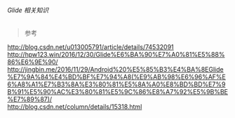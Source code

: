 ###### Glide 相关知识



> 参考

http://blog.csdn.net/u013005791/article/details/74532091    
http://hpw123.win/2016/12/30/Glide%E6%BA%90%E7%A0%81%E5%88%86%E6%9E%90/  
http://jingbin.me/2016/11/29/Android%20%E5%85%B3%E4%BA%8EGlide%E7%9A%84%E4%BD%BF%E7%94%A8(%E9%AB%98%E6%96%AF%E6%A8%A1%E7%B3%8A%E3%80%81%E5%8A%A0%E8%BD%BD%E7%9B%91%E5%90%AC%E3%80%81%E5%9C%86%E8%A7%92%E5%9B%BE%E7%89%87)/  
http://blog.csdn.net/column/details/15318.html  
  

